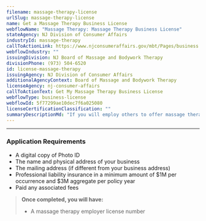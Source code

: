 ```yaml
---
filename: massage-therapy-license
urlSlug: massage-therapy-license
name: Get a Massage Therapy Business License
webflowName: "Massage Therapy: Massage Therapy Business License"
stateAgency: NJ Division of Consumer Affairs
industryId: massage-therapy
callToActionLink: https://www.njconsumeraffairs.gov/mbt/Pages/business.aspx
webflowIndustry: ""
issuingDivision: NJ Board of Massage and Bodywork Therapy
divisionPhone: (973) 504-6520
id: license-massage-therapy
issuingAgency: NJ Division of Consumer Affairs
additionalAgencyContext: Board of Massage and Bodywork Therapy
licenseAgency: nj-consumer-affairs
callToActionText: Get My Massage Therapy Business License
webflowType: business-license
webflowId: 5f77299ae10dec7f6a025080
licenseCertificationClassification: ""
summaryDescriptionMd: "If you will employ others to offer massage therapy services, you need to register your business as a massage therapy employer."
---
```


---

### Application Requirements

- A digital copy of Photo ID
- The name and physical address of your business
- The mailing address (if different from your business address)
- Professional liability insurance in a minimum amount of $1M per occurrence and $3M aggregate per policy year
- Paid any associated fees

> **Once completed, you will have:**
>
> - A massage therapy employer license number
